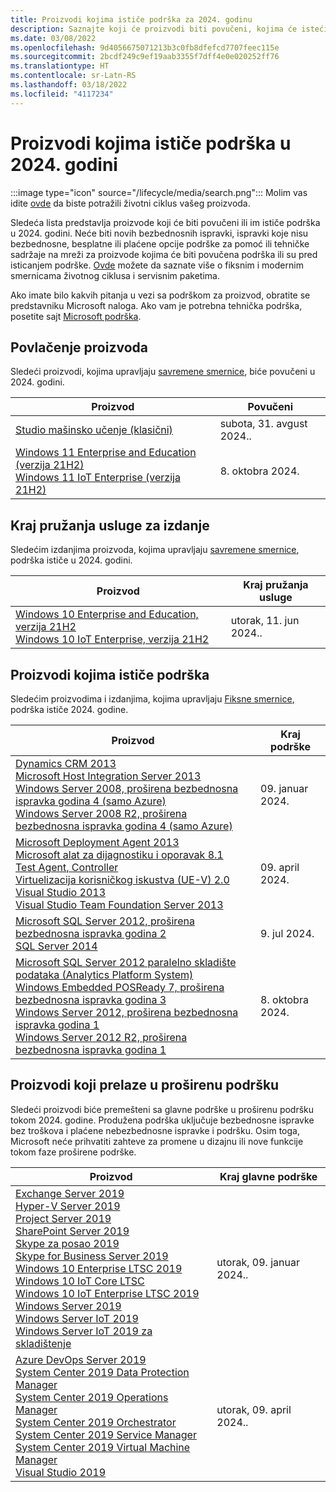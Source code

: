 ```yaml
---
title: Proizvodi kojima ističe podrška za 2024. godinu
description: Saznajte koji će proizvodi biti povučeni, kojima će isteći podrška ili biti premešteni sa glavne podrške na proširenu podršku u 2024. godini.
ms.date: 03/08/2022
ms.openlocfilehash: 9d4056675071213b3c0fb8dfefcd7707feec115e
ms.sourcegitcommit: 2bcdf249c9ef19aab3355f7dff4e0e020252ff76
ms.translationtype: HT
ms.contentlocale: sr-Latn-RS
ms.lasthandoff: 03/18/2022
ms.locfileid: "4117234"
---
```

# <a name="products-ending-support-in-2024"></a>Proizvodi kojima ističe podrška u 2024. godini

:::image type="icon" source="/lifecycle/media/search.png":::
Molim vas idite [ovde](/lifecycle/products/) da biste potražili životni ciklus vašeg proizvoda.

Sledeća lista predstavlja proizvode koji će biti povučeni ili im ističe podrška u 2024. godini. Neće biti novih bezbednosnih ispravki, ispravki koje nisu bezbednosne, besplatne ili plaćene opcije podrške za pomoć ili tehničke sadržaje na mreži za proizvode kojima će biti povučena podrška ili su pred isticanjem podrške. [Ovde](/lifecycle/overview/product-end-of-support-overview) možete da saznate više o fiksnim i modernim smernicama životnog ciklusa i servisnim paketima.

Ako imate bilo kakvih pitanja u vezi sa podrškom za proizvod, obratite se predstavniku Microsoft naloga. Ako vam je potrebna tehnička podrška, posetite sajt [Microsoft podrška](https://support.microsoft.com/contactus/?ws=support).

## <a name="product-retirements"></a>Povlačenje proizvoda

Sledeći proizvodi, kojima upravljaju [savremene smernice](/lifecycle/policies/modern), biće povučeni u 2024. godini.

| Proizvod | Povučeni |
| --- | --- |
| [Studio mašinsko učenje (klasični)](/lifecycle/products/machine-learning-studio-classic?branch=live)<br> | subota, 31. avgust 2024.. |
| [Windows 11 Enterprise and Education (verzija 21H2)](/lifecycle/products/windows-11-enterprise-and-education-version-21h2?branch=live)<br>[Windows 11 IoT Enterprise (verzija 21H2)](/lifecycle/products/windows-11-iot-enterprise-version-21h2?branch=live)<br> | 8. oktobra 2024. |


## <a name="release-end-of-servicing"></a>Kraj pružanja usluge za izdanje

Sledećim izdanjima proizvoda, kojima upravljaju [savremene smernice](/lifecycle/policies/modern), podrška ističe u 2024. godini.

| Proizvod | Kraj pružanja usluge |
| --- | --- |
| [Windows 10 Enterprise and Education, verzija 21H2](/lifecycle/products/windows-10-enterprise-and-education?branch=live)<br>[Windows 10 IoT Enterprise, verzija 21H2](/lifecycle/products/windows-10-iot-enterprise?branch=live)<br> | utorak, 11. jun 2024.. |


## <a name="products-reaching-end-of-support"></a>Proizvodi kojima ističe podrška

Sledećim proizvodima i izdanjima, kojima upravljaju [Fiksne smernice](/lifecycle/policies/fixed), podrška ističe 2024. godine.

| Proizvod | Kraj podrške |
| --- | --- |
| [Dynamics CRM 2013](/lifecycle/products/dynamics-crm-2013?branch=live)<br>[Microsoft Host Integration Server 2013](/lifecycle/products/microsoft-host-integration-server-2013?branch=live)<br>[Windows Server 2008, proširena bezbednosna ispravka godina 4 (samo Azure)](/lifecycle/products/windows-server-2008?branch=live)<br>[Windows Server 2008 R2, proširena bezbednosna ispravka godina 4 (samo Azure)](/lifecycle/products/windows-server-2008-r2?branch=live)<br> | 09. januar 2024. |
| [Microsoft Deployment Agent 2013](/lifecycle/products/microsoft-deployment-agent-2013?branch=live)<br>[Microsoft alat za dijagnostiku i oporavak 8.1](/lifecycle/products/microsoft-diagnostics-and-recovery-toolset-81?branch=live)<br>[Test Agent, Controller](/lifecycle/products/test-agent-controller?branch=live)<br>[Virtuelizacija korisničkog iskustva (UE-V) 2.0](/lifecycle/products/user-experience-virtualization-uev-20?branch=live)<br>[Visual Studio 2013](/lifecycle/products/visual-studio-2013?branch=live)<br>[Visual Studio Team Foundation Server 2013](/lifecycle/products/visual-studio-team-foundation-server-2013?branch=live)<br> | 09. april 2024. |
| [Microsoft SQL Server 2012, proširena bezbednosna ispravka godina 2](/lifecycle/products/microsoft-sql-server-2012?branch=live)<br>[SQL Server 2014](/lifecycle/products/sql-server-2014?branch=live)<br> | 9. jul 2024. |
| [Microsoft SQL Server 2012 paralelno skladište podataka (Analytics Platform System)](/lifecycle/products/microsoft-sql-server-2012-parallel-data-warehouse-analytics-platform-system?branch=live)<br>[Windows Embedded POSReady 7, proširena bezbednosna ispravka godina 3](/lifecycle/products/windows-embedded-posready-7?branch=live)<br>[Windows Server 2012, proširena bezbednosna ispravka godina 1](/lifecycle/products/windows-server-2012?branch=live)<br>[Windows Server 2012 R2, proširena bezbednosna ispravka godina 1](/lifecycle/products/windows-server-2012-r2?branch=live)<br> | 8. oktobra 2024. |


## <a name="products-moving-to-extended-support"></a>Proizvodi koji prelaze u proširenu podršku

Sledeći proizvodi biće premešteni sa glavne podrške u proširenu podršku tokom 2024. godine. Produžena podrška uključuje bezbednosne ispravke bez troškova i plaćene nebezbednosne ispravke i podršku. Osim toga, Microsoft neće prihvatiti zahteve za promene u dizajnu ili nove funkcije tokom faze proširene podrške.

| Proizvod | Kraj glavne podrške |
| --- | --- |
| [Exchange Server 2019](/lifecycle/products/exchange-server-2019?branch=live)<br>[Hyper-V Server 2019](/lifecycle/products/hyperv-server-2019?branch=live)<br>[Project Server 2019](/lifecycle/products/project-server-2019?branch=live)<br>[SharePoint Server 2019](/lifecycle/products/sharepoint-server-2019?branch=live)<br>[Skype za posao 2019](/lifecycle/products/skype-for-business-2019?branch=live)<br>[Skype for Business Server 2019](/lifecycle/products/skype-for-business-server-2019?branch=live)<br>[Windows 10 Enterprise LTSC 2019 ](/lifecycle/products/windows-10-enterprise-ltsc-2019?branch=live)<br>[Windows 10 IoT Core LTSC](/lifecycle/products/windows-10-iot-core-ltsc?branch=live)<br>[Windows 10 IoT Enterprise LTSC 2019](/lifecycle/products/windows-10-iot-enterprise-ltsc-2019?branch=live)<br>[Windows Server 2019](/lifecycle/products/windows-server-2019?branch=live)<br>[Windows Server IoT 2019](/lifecycle/products/windows-server-iot-2019?branch=live)<br>[Windows Server IoT 2019 za skladištenje](/lifecycle/products/windows-server-iot-2019-for-storage?branch=live)<br> | utorak, 09. januar 2024.. |
| [Azure DevOps Server 2019](/lifecycle/products/azure-devops-server-2019?branch=live)<br>[System Center 2019 Data Protection Manager](/lifecycle/products/system-center-2019-data-protection-manager?branch=live)<br>[System Center 2019 Operations Manager](/lifecycle/products/system-center-2019-operations-manager?branch=live)<br>[System Center 2019 Orchestrator](/lifecycle/products/system-center-2019-orchestrator?branch=live)<br>[System Center 2019 Service Manager](/lifecycle/products/system-center-2019-service-manager?branch=live)<br>[System Center 2019 Virtual Machine Manager](/lifecycle/products/system-center-2019-virtual-machine-manager?branch=live)<br>[Visual Studio 2019](/lifecycle/products/visual-studio-2019?branch=live)<br> | utorak, 09. april 2024.. |
